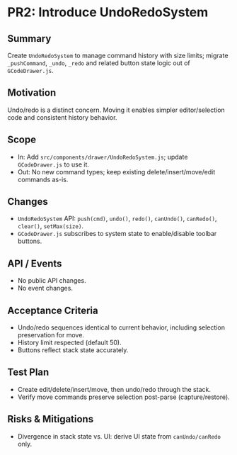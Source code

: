 # PR2: Introduce UndoRedoSystem

## Summary
Create `UndoRedoSystem` to manage command history with size limits; migrate `_pushCommand`, `_undo`, `_redo` and related button state logic out of `GCodeDrawer.js`.

## Motivation
Undo/redo is a distinct concern. Moving it enables simpler editor/selection code and consistent history behavior.

## Scope
- In: Add `src/components/drawer/UndoRedoSystem.js`; update `GCodeDrawer.js` to use it.
- Out: No new command types; keep existing delete/insert/move/edit commands as-is.

## Changes
- `UndoRedoSystem` API: `push(cmd)`, `undo()`, `redo()`, `canUndo()`, `canRedo()`, `clear()`, `setMax(size)`.
- `GCodeDrawer.js` subscribes to system state to enable/disable toolbar buttons.

## API / Events
- No public API changes.
- No event changes.

## Acceptance Criteria
- Undo/redo sequences identical to current behavior, including selection preservation for move.
- History limit respected (default 50).
- Buttons reflect stack state accurately.

## Test Plan
- Create edit/delete/insert/move, then undo/redo through the stack.
- Verify move commands preserve selection post-parse (capture/restore).

## Risks & Mitigations
- Divergence in stack state vs. UI: derive UI state from `canUndo/canRedo` only.


